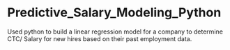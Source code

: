 # Predictive_Salary_Modeling_Python
Used python to build a linear regression model for a company to determine CTC/ Salary for new hires based on their past employment data.
